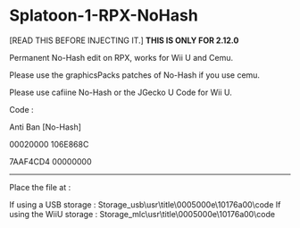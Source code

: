 # Splatoon-1-RPX-NoHash
[READ THIS BEFORE INJECTING IT.] 
**THIS IS ONLY FOR 2.12.0**

Permanent No-Hash edit on RPX, works for Wii U and Cemu.

Please use the graphicsPacks patches of No-Hash if you use cemu.

Please use cafiine No-Hash or the JGecko U Code for Wii U. 

Code : 

Anti Ban [No-Hash]

00020000 106E868C

7AAF4CD4 00000000


-----------------------------------------------------------------------------------

Place the file at : 

If using a USB storage : Storage_usb\usr\title\0005000e\10176a00\code
If using the WiiU storage : Storage_mlc\usr\title\0005000e\10176a00\code


